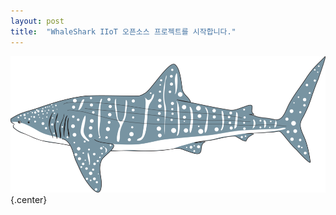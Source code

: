 ```yaml
---
layout: post
title:  "WhaleShark IIoT 오픈소스 프로젝트를 시작합니다."
---
```

![image alt <>](/whaleshark-whale-shark.png){.center}

